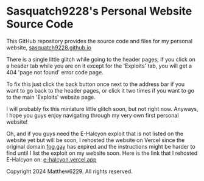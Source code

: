 # Sasquatch9228's Personal Website Source Code

This GitHub repository provides the source code and files for my personal website, [sasquatch9228.github.io](https://sasquatch9228.github.io)

There is a single little glitch while going to the header pages; if you click on a header tab while you are on it except for the 'Exploits' tab, you will get a 404 'page not found' error code page.

To fix this just click the back button once next to the address bar if you want to go back to the header pages, or click it two times if you want to go to the main 'Exploits' website page.

I will probably fix this miniature little glitch soon, but not right now. Anyways, I hope you guys enjoy navigating through my very own first personal website!

Oh, and if you guys need the E-Halcyon exploit that is not listed on the website yet but will be soon, I rehosted the website on Vercel since the original domain [fog.gay](fog.gay) has expired and the instructions might be harder to find until I list the exploit on my website soon. Here is the link that I rehosted E-Halcyon on: [e-halcyon.vercel.app](e-halcyon.vercel.app)

Copyright 2024 Matthew6229. All rights reserved.
